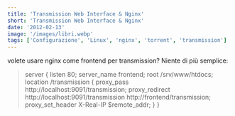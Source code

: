 ```yaml
---
title: 'Transmission Web Interface & Nginx'
short: 'Transmission Web Interface & Nginx'
date: '2012-02-13'
image: '/images/libri.webp'
tags: ['Configurazione', 'Linux', 'nginx', 'torrent', 'transmission']
---
```


volete usare nginx come frontend per transmission? Niente di più semplice:

>server {
>    listen 80;
>    server_name frontend;
>    root /srv/www/htdocs;
>    location /transmission {
>        proxy_pass http://localhost:9091/transmission;
>        proxy_redirect http://localhost:9091/transmission http://frontend/transmission;
>        proxy_set_header X-Real-IP $remote_addr;
>    }
>}